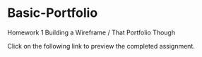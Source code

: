 # Basic-Portfolio
Homework 1 Building a Wireframe / That Portfolio Though

Click on the following link to preview the completed assignment.

